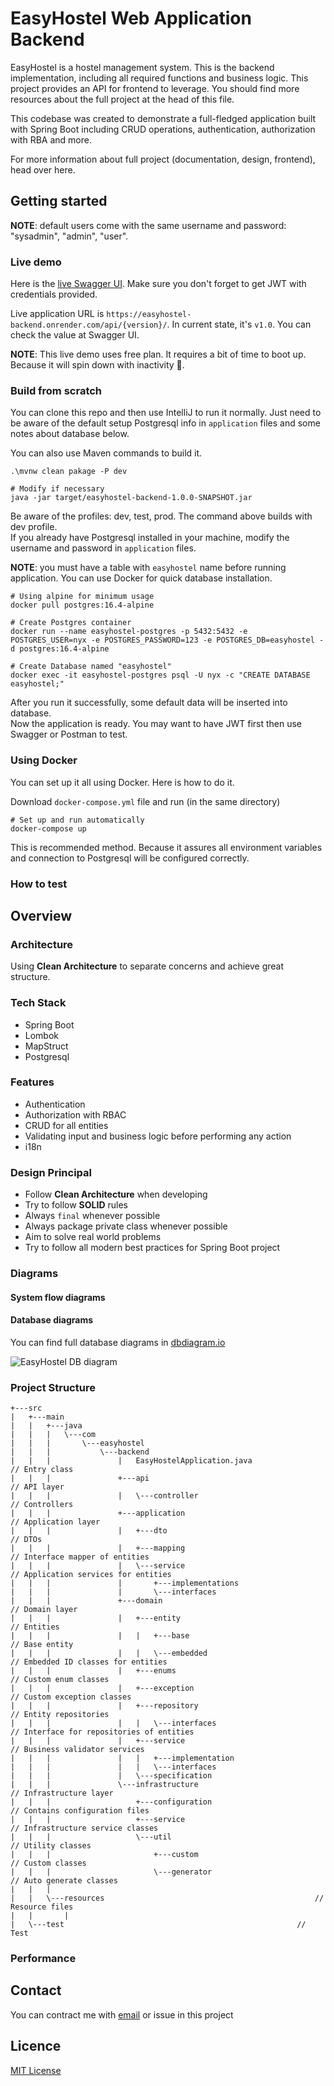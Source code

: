 # EasyHostel Web Application Backend

EasyHostel is a hostel management system. This is the backend implementation, including all required functions and business logic.
This project provides an API for frontend to leverage. You should find more resources about the full project at the head of this file.

This codebase was created to demonstrate a full-fledged application built with Spring Boot including CRUD operations, authentication, authorization with RBA and more.

For more information about full project (documentation, design, frontend), head over here.

## Getting started

**NOTE**: default users come with the same username and password: "sysadmin", "admin", "user".

### Live demo

Here is the [live Swagger UI](https://easyhostel-backend.onrender.com/swagger-ui/index.html#/). Make sure you don't forget to get JWT with credentials provided.

Live application URL is `https://easyhostel-backend.onrender.com/api/{version}/`. In current state, it's `v1.0`. You can check the value at Swagger UI.

**NOTE**: This live demo uses free plan. It requires a bit of time to boot up. Because it will spin down with inactivity 🙂.

### Build from scratch

You can clone this repo and then use IntelliJ to run it normally. Just need to be aware of the default setup Postgresql info in `application` files and some notes about database below.

You can also use Maven commands to build it.

```shell
.\mvnw clean pakage -P dev

# Modify if necessary 
java -jar target/easyhostel-backend-1.0.0-SNAPSHOT.jar
```

Be aware of the profiles: dev, test, prod. The command above builds with dev profile.<br>
If you already have Postgresql installed in your machine, modify the username and password in `application` files.<br>

**NOTE**: you must have a table with `easyhostel` name before running application. You can use Docker for quick database installation.

```shell
# Using alpine for minimum usage
docker pull postgres:16.4-alpine

# Create Postgres container
docker run --name easyhostel-postgres -p 5432:5432 -e POSTGRES_USER=nyx -e POSTGRES_PASSWORD=123 -e POSTGRES_DB=easyhostel -d postgres:16.4-alpine

# Create Database named "easyhostel"
docker exec -it easyhostel-postgres psql -U nyx -c "CREATE DATABASE easyhostel;"
```

After you run it successfully, some default data will be inserted into database.<br>
Now the application is ready. You may want to have JWT first then use Swagger or Postman to test.

### Using Docker

You can set up it all using Docker. Here is how to do it.

Download `docker-compose.yml` file and run (in the same directory)
```shell
# Set up and run automatically
docker-compose up
```

This is recommended method. Because it assures all environment variables and connection to Postgresql will be configured correctly.

### How to test

## Overview

### Architecture

Using **Clean Architecture** to separate concerns and achieve great structure.

### Tech Stack

- Spring Boot
- Lombok
- MapStruct
- Postgresql

### Features

- Authentication
- Authorization with RBAC
- CRUD for all entities
- Validating input and business logic before performing any action
- i18n

### Design Principal

- Follow **Clean Architecture** when developing
- Try to follow **SOLID** rules
- Always `final` whenever possible
- Always package private class whenever possible
- Aim to solve real world problems
- Try to follow all modern best practices for Spring Boot project

### Diagrams

#### System flow diagrams

#### Database diagrams

You can find full database diagrams in [dbdiagram.io](https://dbdiagram.io/d/EasyHostel-668fe5889939893daeada0be)

![EasyHostel DB diagram](doc/easyhostel-db-diagram.png)

### Project Structure

````
+---src
|   +---main
|   |   +---java
|   |   |   \---com
|   |   |       \---easyhostel
|   |   |           \---backend
|   |   |               |   EasyHostelApplication.java                  // Entry class
|   |   |               +---api                                         // API layer
|   |   |               |   \---controller                                  // Controllers
|   |   |               +---application                                 // Application layer
|   |   |               |   +---dto                                         // DTOs
|   |   |               |   +---mapping                                     // Interface mapper of entities
|   |   |               |   \---service                                     // Application services for entities
|   |   |               |       +---implementations                         
|   |   |               |       \---interfaces                                  
|   |   |               +---domain                                      // Domain layer
|   |   |               |   +---entity                                      // Entities  
|   |   |               |   |   +---base                                        // Base entity
|   |   |               |   |   \---embedded                                    // Embedded ID classes for entities   
|   |   |               |   +---enums                                       // Custom enum classes
|   |   |               |   +---exception                                   // Custom exception classes     
|   |   |               |   +---repository                                  // Entity repositories
|   |   |               |   |   \---interfaces                                  // Interface for repositories of entities
|   |   |               |   +---service                                     // Business validator services
|   |   |               |   |   +---implementation 
|   |   |               |   |   \---interfaces    
|   |   |               |   \---specification
|   |   |               \---infrastructure                              // Infrastructure layer
|   |   |                   +---configuration                               // Contains configuration files
|   |   |                   +---service                                         // Infrastructure service classes
|   |   |                   \---util                                            // Utility classes
|   |   |                       +---custom                                          // Custom classes
|   |   |                       \---generator                                       // Auto generate classes
|   |   |                               
|   |   \---resources                                               // Resource files        
|   |       |   
|   \---test                                                    // Test        
````

### Performance

## Contact

You can contract me with [email](mailto:thanhnam.awa@gmail.com) or issue in this project

## Licence

[MIT License](LICENSE)
